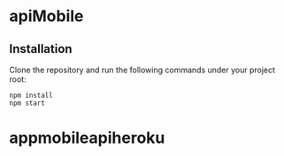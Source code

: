 # apiMobile

## Installation

Clone the repository and run the following commands under your project root:

```shell
npm install
npm start
```
# appmobileapiheroku
